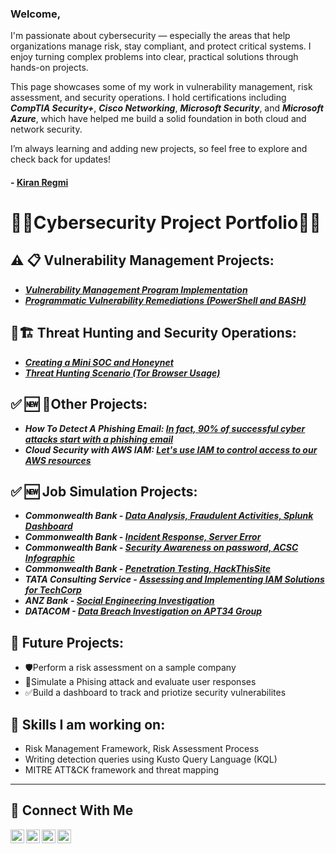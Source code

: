 
### Welcome,
I'm passionate about cybersecurity — especially the areas that help organizations manage risk, stay compliant, and protect critical systems. I enjoy turning complex problems into clear, practical solutions through hands-on projects.

This page showcases some of my work in vulnerability management, risk assessment, and security operations. I hold certifications including ***CompTIA Security+***, ***Cisco Networking***, ***Microsoft Security***, and ***Microsoft Azure***, which have helped me build a solid foundation in both cloud and network security.

I’m always learning and adding new projects, so feel free to explore and check back for updates!

#### - <a href="https://www.linkedin.com/in/kiran-regmi/"> Kiran Regmi </a>

# 👨‍💻Cybersecurity Project Portfolio👨‍💻



## ⚠️ 📋 Vulnerability Management Projects:

- ***[Vulnerability Management Program Implementation](https://github.com/kiran-regmi/vulnerability-management-program)***
- ***[Programmatic Vulnerability Remediations (PowerShell and BASH)](http://github.com/kiran-regmi/programmatic-vulnerability-remediations)***

## 🚨🏗️ Threat Hunting and Security Operations:

- ***[Creating a Mini SOC and Honeynet](https://github.com/kiran-regmi/mini-soc-honeynet)***
- ***[Threat Hunting Scenario (Tor Browser Usage)](https://github.com/kiran-regmi/threat-hunting-scenario-tor)***
## ✅ 🆕 🔐Other Projects:
- ***How To Detect A Phishing Email: [In fact, 90% of successful cyber attacks start with a phishing email](https://github.com/kiran-regmi/phishing-email-campaign)***
- ***Cloud Security with AWS IAM: [Let's use IAM to control access to our AWS resources](https://github.com/kiran-regmi/cloud-security-aws-iam)***

## ✅ 🆕 Job Simulation Projects:
- ***Commonwealth Bank - [Data Analysis, Fraudulent Activities, Splunk Dashboard](https://github.com/kiran-regmi/data-analysis-fraudulent-activities)***
- ***Commonwealth Bank - [Incident Response, Server Error](https://github.com/kiran-regmi/incident-response-server-error)***
- ***Commonwealth Bank - [Security Awareness on password, ACSC Infographic](https://github.com/kiran-regmi/security-awareness-pwd-acsc-infographic)***
- ***Commonwealth Bank - [Penetration Testing, HackThisSite](://github.com/kiran-regmi/penetration-testing-hackthissite)***
- ***TATA Consulting Service - [Assessing and Implementing IAM Solutions for TechCorp](https://github.com/kiran-regmi/assessing-implementing-IAM-solution)***
- ***ANZ Bank - [Social Engineering Investigation](https://github.com/kiran-regmi/social-engineering-investigation-anz)***
- ***DATACOM - [Data Breach Investigation on APT34 Group](https://github.com/kiran-regmi/data-breach-investigation-apt34)***
    
## 👀 Future Projects:
- 🛡️Perform a risk assessment on a sample company
- 🚨Simulate a Phising attack and evaluate user responses
- ✅Build a dashboard to track and priotize security vulnerabilites

## 👋 Skills I am working on:
- Risk Management Framework, Risk Assessment Process
- Writing detection queries using Kusto Query Language (KQL)
- MITRE ATT&CK framework and threat mapping


<hr/>

## 🤳 Connect With Me

[<img align="left" alt="___________ | YouTube" width="22px" src="https://cdn.jsdelivr.net/npm/simple-icons@v3/icons/youtube.svg" />][youtube]
[<img align="left" alt="___________ | Twitter" width="22px" src="https://cdn.jsdelivr.net/npm/simple-icons@v3/icons/twitter.svg" />][twitter]
[<img align="left" alt="___________ | LinkedIn" width="22px" src="https://cdn.jsdelivr.net/npm/simple-icons@v3/icons/linkedin.svg" />][linkedin]
[<img align="left" alt="___________ | Instagram" width="22px" src="https://cdn.jsdelivr.net/npm/simple-icons@v3/icons/instagram.svg" />][instagram]

[twitter]: https://twitter.com/___________
[youtube]: https://www.youtube.com/@kiran-regmi-cyber-defense/
[instagram]: https://www.instagram.com/___________
[linkedin]: https://linkedin.com/in/kiran-regmi/_


<!--
<img width="35" alt="image" src="https://github.com/user-attachments/assets/2f41c7cd-5ea8-4475-b451-a37161b6c3fb"> 
<img width="35" alt="image" src="https://github.com/user-attachments/assets/77649969-9910-4994-8b96-74a116cfb2a8">
-->
